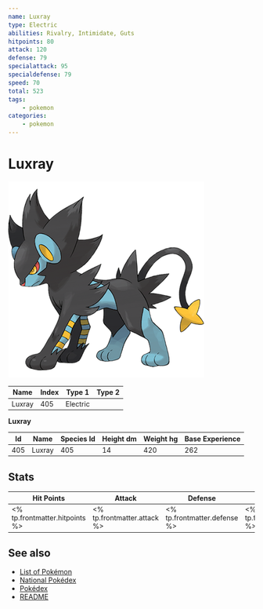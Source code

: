 ```yaml
---
name: Luxray
type: Electric
abilities: Rivalry, Intimidate, Guts
hitpoints: 80
attack: 120
defense: 79
specialattack: 95
specialdefense: 79
speed: 70
total: 523
tags:
    - pokemon
categories:
    - pokemon
---
```


# Luxray


![Luxray](images/405.png)

| **Name** | **Index** | **Type 1** | **Type 2** |
|----|----|----|----|
| Luxray | 405 | Electric  |  |

**Luxray** 




| **Id** | **Name** | **Species Id** | **Height dm** | **Weight hg** | **Base Experience** |
|--------|----------|----------------|------------|------------|---------------------|
| 405 | Luxray | 405 | 14 | 420 | 262 |



## Stats

| **Hit Points** | **Attack** | **Defense** | **Special Attack** | **Special Defense** | **Speed** | **Total** |
|----------------|------------|-------------|--------------------|---------------------|-----------|-----------|
| <% tp.frontmatter.hitpoints %> | <% tp.frontmatter.attack %> | <% tp.frontmatter.defense %> | <% tp.frontmatter.specialattack %> | <% tp.frontmatter.specialdefense %> | <% tp.frontmatter.speed %> | <% tp.frontmatter.total %> |

## See also

- [List of Pokémon](../pokemon.md)
- [National Pokédex](../national_pokedex.md)
- [Pokédex](../pokedex.md)
- [README](../README.md)
